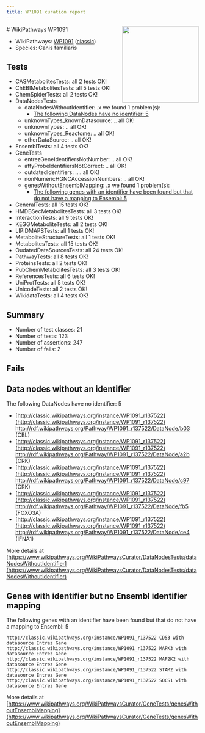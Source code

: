```yaml
---
title: WP1091 curation report
---
```


<img style="float: right; width: 200px" src="https://upload.wikimedia.org/wikipedia/commons/thumb/8/83/Wplogo_with_text_500.png/640px-Wplogo_with_text_500.png" />
# WikiPathways WP1091

* WikiPathways: [WP1091](https://wikipathways.org/pathways/WP1091) ([classic](https://classic.wikipathways.org/instance/WP1091))
* Species: Canis familiaris
## Tests
* CASMetabolitesTests: all 2 tests OK!
* ChEBIMetabolitesTests: all 5 tests OK!
* ChemSpiderTests: all 2 tests OK!
* DataNodesTests
    * dataNodesWithoutIdentifier: .x we found 1 problem(s):
        * [The following DataNodes have no identifier: 5](#d2d32fa4)
    * unknownTypes_knownDatasource: .. all OK!
    * unknownTypes: .. all OK!
    * unknownTypes_Reactome: .. all OK!
    * otherDataSource: .. all OK!
* EnsemblTests: all 4 tests OK!
* GeneTests
    * entrezGeneIdentifiersNotNumber: .. all OK!
    * affyProbeIdentifiersNotCorrect: .. all OK!
    * outdatedIdentifiers: .... all OK!
    * nonNumericHGNCAccessionNumbers: .. all OK!
    * genesWithoutEnsemblMapping: .x we found 1 problem(s):
        * [The following genes with an identifier have been found but that do not have a mapping to Ensembl: 5](#40286d87)
* GeneralTests: all 15 tests OK!
* HMDBSecMetabolitesTests: all 3 tests OK!
* InteractionTests: all 9 tests OK!
* KEGGMetaboliteTests: all 2 tests OK!
* LIPIDMAPSTests: all 1 tests OK!
* MetaboliteStructureTests: all 1 tests OK!
* MetabolitesTests: all 15 tests OK!
* OudatedDataSourcesTests: all 24 tests OK!
* PathwayTests: all 8 tests OK!
* ProteinsTests: all 2 tests OK!
* PubChemMetabolitesTests: all 3 tests OK!
* ReferencesTests: all 6 tests OK!
* UniProtTests: all 5 tests OK!
* UnicodeTests: all 2 tests OK!
* WikidataTests: all 4 tests OK!


## Summary

* Number of test classes: 21
* Number of tests: 123
* Number of assertions: 247
* Number of fails: 2

## Fails

<a name="d2d32fa4" />

## Data nodes without an identifier

The following DataNodes have no identifier: 5

* [http://classic.wikipathways.org/instance/WP1091_r137522](http://classic.wikipathways.org/instance/WP1091_r137522) http://rdf.wikipathways.org/Pathway/WP1091_r137522/DataNode/b03 (CBL)
* [http://classic.wikipathways.org/instance/WP1091_r137522](http://classic.wikipathways.org/instance/WP1091_r137522) http://rdf.wikipathways.org/Pathway/WP1091_r137522/DataNode/a2b (CRK)
* [http://classic.wikipathways.org/instance/WP1091_r137522](http://classic.wikipathways.org/instance/WP1091_r137522) http://rdf.wikipathways.org/Pathway/WP1091_r137522/DataNode/c97 (CRK)
* [http://classic.wikipathways.org/instance/WP1091_r137522](http://classic.wikipathways.org/instance/WP1091_r137522) http://rdf.wikipathways.org/Pathway/WP1091_r137522/DataNode/fb5 (FOXO3A)
* [http://classic.wikipathways.org/instance/WP1091_r137522](http://classic.wikipathways.org/instance/WP1091_r137522) http://rdf.wikipathways.org/Pathway/WP1091_r137522/DataNode/ce4 (IFNA1)


More details at [https://www.wikipathways.org/WikiPathwaysCurator/DataNodesTests/dataNodesWithoutIdentifier](https://www.wikipathways.org/WikiPathwaysCurator/DataNodesTests/dataNodesWithoutIdentifier)

<a name="40286d87" />

## Genes with identifier but no Ensembl identifier mapping

The following genes with an identifier have been found but that do not have a mapping to Ensembl: 5
```
http://classic.wikipathways.org/instance/WP1091_r137522 CD53 with datasource Entrez Gene
http://classic.wikipathways.org/instance/WP1091_r137522 MAPK3 with datasource Entrez Gene
http://classic.wikipathways.org/instance/WP1091_r137522 MAP2K2 with datasource Entrez Gene
http://classic.wikipathways.org/instance/WP1091_r137522 STAM2 with datasource Entrez Gene
http://classic.wikipathways.org/instance/WP1091_r137522 SOCS1 with datasource Entrez Gene
```

More details at [https://www.wikipathways.org/WikiPathwaysCurator/GeneTests/genesWithoutEnsemblMapping](https://www.wikipathways.org/WikiPathwaysCurator/GeneTests/genesWithoutEnsemblMapping)

